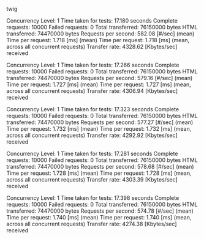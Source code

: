 twig

Concurrency Level:      1
Time taken for tests:   17.180 seconds
Complete requests:      10000
Failed requests:        0
Total transferred:      76150000 bytes
HTML transferred:       74470000 bytes
Requests per second:    582.08 [#/sec] (mean)
Time per request:       1.718 [ms] (mean)
Time per request:       1.718 [ms] (mean, across all concurrent requests)
Transfer rate:          4328.62 [Kbytes/sec] received

Concurrency Level:      1
Time taken for tests:   17.266 seconds
Complete requests:      10000
Failed requests:        0
Total transferred:      76150000 bytes
HTML transferred:       74470000 bytes
Requests per second:    579.16 [#/sec] (mean)
Time per request:       1.727 [ms] (mean)
Time per request:       1.727 [ms] (mean, across all concurrent requests)
Transfer rate:          4306.94 [Kbytes/sec] received

Concurrency Level:      1
Time taken for tests:   17.323 seconds
Complete requests:      10000
Failed requests:        0
Total transferred:      76150000 bytes
HTML transferred:       74470000 bytes
Requests per second:    577.27 [#/sec] (mean)
Time per request:       1.732 [ms] (mean)
Time per request:       1.732 [ms] (mean, across all concurrent requests)
Transfer rate:          4292.92 [Kbytes/sec] received

Concurrency Level:      1
Time taken for tests:   17.281 seconds
Complete requests:      10000
Failed requests:        0
Total transferred:      76150000 bytes
HTML transferred:       74470000 bytes
Requests per second:    578.68 [#/sec] (mean)
Time per request:       1.728 [ms] (mean)
Time per request:       1.728 [ms] (mean, across all concurrent requests)
Transfer rate:          4303.39 [Kbytes/sec] received

Concurrency Level:      1
Time taken for tests:   17.398 seconds
Complete requests:      10000
Failed requests:        0
Total transferred:      76150000 bytes
HTML transferred:       74470000 bytes
Requests per second:    574.78 [#/sec] (mean)
Time per request:       1.740 [ms] (mean)
Time per request:       1.740 [ms] (mean, across all concurrent requests)
Transfer rate:          4274.38 [Kbytes/sec] received
